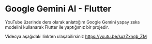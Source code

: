 # Google Gemini AI - Flutter

YouTube üzerinde ders olarak anlattığım Google Gemini yapay zeka modelini kullanarak Flutter ile yaptığımız bir projedir.

Videoya aşağıdaki linkten ulaşabilirsiniz
https://youtu.be/suzZxnqb_ZM
